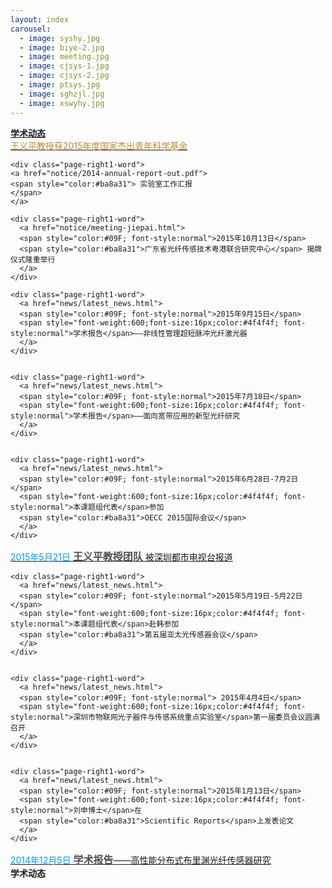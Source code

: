 ```yaml
---
layout: index
carousel:
  - image: syshy.jpg
  - image: biye-2.jpg
  - image: meeting.jpg
  - image: cjsys-1.jpg
  - image: cjsys-2.jpg
  - image: ptsys.jpg
  - image: sghzjl.jpg
  - image: xswyhy.jpg
---
```


<div id="page-right1">
 <div id="page-right-Header1"><span style="font-weight:600;">
 <a href="{{ site.baseurl }}/more/">学术动态</a></span></div>
 
  <div class="page-right1-container">
    <div class="page-right1-word">
    <a href="notice/yipingwang.html">
    <span style="color:#ba8a31"> 王义平教授获2015年度国家杰出青年科学基金 
    </span> 
    </a>
  </div>
  
    <div class="page-right1-word">
    <a href="notice/2014-annual-report-out.pdf">
    <span style="color:#ba8a31"> 实验室工作汇报 
    </span> 
    </a>
  </div>
  
  
    <div class="page-right1-word">
      <a href="notice/meeting-jiepai.html">
      <span style="color:#09F; font-style:normal">2015年10月13日</span> 
      <span style="color:#ba8a31">广东省光纤传感技术粤港联合研究中心</span> 揭牌仪式隆重举行 
      </a>
    </div>
  
    <div class="page-right1-word">
      <a href="news/latest_news.html">
      <span style="color:#09F; font-style:normal">2015年9月15日</span> 
      <span style="font-weight:600;font-size:16px;color:#4f4f4f; font-style:normal">学术报告</span>——非线性管理超短脉冲光纤激光器
      </a>
    </div>
 
 
    <div class="page-right1-word">
      <a href="news/latest_news.html">
      <span style="color:#09F; font-style:normal">2015年7月18日</span> 
      <span style="font-weight:600;font-size:16px;color:#4f4f4f; font-style:normal">学术报告</span>——面向宽带应用的新型光纤研究
      </a>
    </div>


    <div class="page-right1-word">
      <a href="news/latest_news.html">
      <span style="color:#09F; font-style:normal">2015年6月28日-7月2日</span> 
      <span style="font-weight:600;font-size:16px;color:#4f4f4f; font-style:normal">本课题组代表</span>参加
      <span style="color:#ba8a31">OECC 2015国际会议</span>
      </a>
    </div>


   <div class="page-right1-word">
      <a href="http://www.s1979.com/dianshi/first/201505/21144461521.shtml">
      <span style="color:#09F; font-style:normal">2015年5月21日</span> 
      <span style="font-weight:600;font-size:16px;color:#4f4f4f; font-style:normal">王义平教授团队</span>
      被深圳都市电视台报道 
      </a>
      </div>


    <div class="page-right1-word">
      <a href="news/latest_news.html">
      <span style="color:#09F; font-style:normal">2015年5月19日-5月22日</span> 
      <span style="font-weight:600;font-size:16px;color:#4f4f4f; font-style:normal">本课题组代表</span>赴韩参加
      <span style="color:#ba8a31">第五届亚太光传感器会议</span>
      </a>
    </div>


    <div class="page-right1-word">
      <a href="news/latest_news.html">
      <span style="color:#09F; font-style:normal"> 2015年4月4日</span> 
      <span style="font-weight:600;font-size:16px;color:#4f4f4f; font-style:normal">深圳市物联网光子器件与传感系统重点实验室</span>第一届委员会议圆满召开
      </a>
    </div>


    <div class="page-right1-word">
      <a href="news/latest_news.html">
      <span style="color:#09F; font-style:normal">2015年1月13日</span> 
      <span style="font-weight:600;font-size:16px;color:#4f4f4f; font-style:normal">刘申博士</span>在
      <span style="color:#ba8a31">Scientific Reports</span>上发表论文
      </a>
    </div>

<div class="page-right1-word">		
  <a href="news/latest_news.html">		
    <span style="color:#09F; font-style:normal">2014年12月5日</span> 		
    <span style="font-weight:600;font-size:16px;color:#4f4f4f; font-style:normal">学术报告</span>——高性能分布式布里渊光纤传感器研究		
  </a>		
  </div>

 <div id="page-right-Header2">
    <span style="font-weight:600;">
      学术动态
    </span>
  </div>
